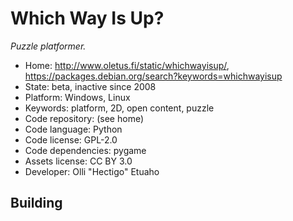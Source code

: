 # Which Way Is Up?

_Puzzle platformer._

- Home: http://www.oletus.fi/static/whichwayisup/, https://packages.debian.org/search?keywords=whichwayisup
- State: beta, inactive since 2008
- Platform: Windows, Linux
- Keywords: platform, 2D, open content, puzzle
- Code repository: (see home)
- Code language: Python
- Code license: GPL-2.0
- Code dependencies: pygame
- Assets license: CC BY 3.0
- Developer: Olli "Hectigo" Etuaho

## Building
